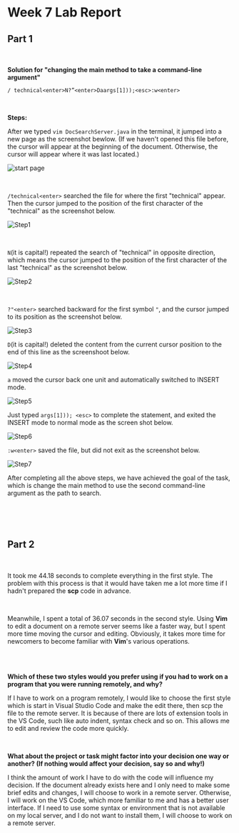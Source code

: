 # __Week 7 Lab Report__

## Part 1

<br>

__Solution for "changing the main method to take a command-line argument"__

`/ technical<enter>N?”<enter>Daargs[1]));<esc>:w<enter>`

<br>

__Steps:__

After we typed `vim DocSearchServer.java` in the terminal, it jumped into a new page as the screenshot bewlow. (If we haven't opened this file before, the cursor will appear at the beginning of the document. Otherwise, the cursor will appear where it was last located.)

![start page](w7-s0.png)

<br>

`/technical<enter>` searched the file for where the first "technical" appear. Then the cursor jumped to the position of the first character of the "technical" as the screenshot below.

![Step1](w7-s1.png)

<br>

`N`(it is capital!) repeated the search of "technical" in opposite direction, which means the cursor jumped to the position of the first character of the last "technical" as the screenshot below.

![Step2](w7-s2.png)

<br>

`?"<enter>` searched backward for the first symbol `"`, and the cursor jumped to its position as the screenshot below.

![Step3](w7-s3.png)

`D`(it is capital!) deleted the content from the current cursor position to the end of this line as the screenshoot below.

![Step4](w7-s4.png)

`a` moved the cursor back one unit and automatically switched to INSERT mode.

![Step5](w7-s5.png)

Just typed `args[1])); <esc>` to complete the statement, and exited the INSERT mode to normal mode as the screen shot below.

![Step6](w7-s6.png)

`:w<enter>` saved the file, but did not exit as the screenshot below.

![Step7](w7-s7.png)

After completing all the above steps, we have achieved the goal of the task, which is change the main method to use the second command-line argument as the path to search.

<br>
<br>
<br>

## Part 2

<br>

It took me 44.18 seconds to complete everything in the first style. The problem with this process is that it would have taken me a lot more time if I hadn't prepared the **scp** code in advance.

<br>


Meanwhile, I spent a total of 36.07 seconds in the second style. Using **Vim** to edit a document on a remote server seems like a faster way, but I spent more time moving the cursor and editing. Obviously, it takes more time for newcomers to become familiar with **Vim**'s various operations.

<br>


<br>


**Which of these two styles would you prefer using if you had to work on a program that you were running remotely, and why?**

If I have to work on a program remotely, I would like to choose the first style which is start in Visual Studio Code and make the edit there, then scp the file to the remote server. It is because of there are lots of extension tools in the VS Code, such like auto indent, syntax check and so on. This allows me to edit and review the code more quickly.


<br>


**What about the project or task might factor into your decision one way or another? (If nothing would affect your decision, say so and why!)**

I think the amount of work I have to do with the code will influence my decision. If the document already exists here and I only need to make some brief edits and changes, I will choose to work in a remote server. Otherwise, I will work on the VS Code, which more familiar to me and has a better user interface. If I need to use some syntax or environment that is not available on my local server, and I do not want to install them, I will choose to work on a remote server. 











